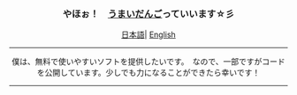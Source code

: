<div align="center">
    <h3>やほぉ！　<a href="https://umaidango.github.io/me/">うまいだんご</a>っていいます☆彡 </h3>
    <p align="center">
        <a href="https://github.com/umaidango/umaidango/blob/main/README.md"><span>日本語</span></a>|
        <a href="https://github.com/umaidango/umaidango/blob/main/README_EN.md"><span>English</span></a>
    </p>
  <hr>
  <div>
  僕は、無料で使いやすいソフトを提供したいです。　なので、一部ですがコードを公開しています。少しでも力になることができたら幸いです！
  </div>
  <hr>
 
  </div>
</div>
